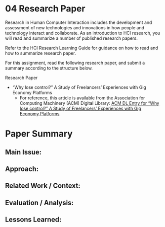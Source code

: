 # 04 Research Paper 
Research in Human Computer Interaction includes the development and assessment of new technologies and innovations in how people and technology interact and collaborate. As an introduction to HCI research, you will read and summarize a number of published research papers.

Refer to the HCI Research Learning Guide for guidance on how to read and how to summarize research paper.

For this assignment, read the following research paper, and submit a summary according to the structure below.

Research Paper

* “Why lose control?” A Study of Freelancers’ Experiences with Gig Economy Platforms
  * For reference, this article is available from the Association for Computing Machinery (ACM) Digital Library: [ACM DL Entry for “Why lose control?” A Study of Freelancers’ Experiences with Gig Economy Platforms](https://dl.acm.org/doi/10.1145/3411764.3445305)

# Paper Summary

## **Main Issue:** 

## **Approach:**

## **Related Work / Context:** 

## **Evaluation / Analysis:**

## **Lessons Learned:**


